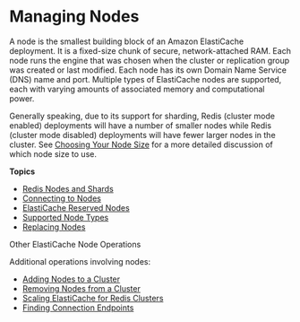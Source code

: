 # Managing Nodes<a name="CacheNodes"></a>

A node is the smallest building block of an Amazon ElastiCache deployment\. It is a fixed\-size chunk of secure, network\-attached RAM\. Each node runs the engine that was chosen when the cluster or replication group was created or last modified\. Each node has its own Domain Name Service \(DNS\) name and port\. Multiple types of ElastiCache nodes are supported, each with varying amounts of associated memory and computational power\.

Generally speaking, due to its support for sharding, Redis \(cluster mode enabled\) deployments will have a number of smaller nodes while Redis \(cluster mode disabled\) deployments will have fewer larger nodes in the cluster\. See [Choosing Your Node Size](nodes-select-size.md#CacheNodes.SelectSize) for a more detailed discussion of which node size to use\.

**Topics**
+ [Redis Nodes and Shards](CacheNodes.NodeGroups.md)
+ [Connecting to Nodes](nodes-connecting.md)
+ [ElastiCache Reserved Nodes](CacheNodes.Reserved.md)
+ [Supported Node Types](CacheNodes.SupportedTypes.md)
+ [Replacing Nodes](CacheNodes.NodeReplacement.md)

Other ElastiCache Node Operations

Additional operations involving nodes: 
+ [Adding Nodes to a Cluster](Clusters.AddNode.md)
+ [Removing Nodes from a Cluster](Clusters.DeleteNode.md)
+ [Scaling ElastiCache for Redis Clusters](Scaling.md)
+ [Finding Connection Endpoints](Endpoints.md)
